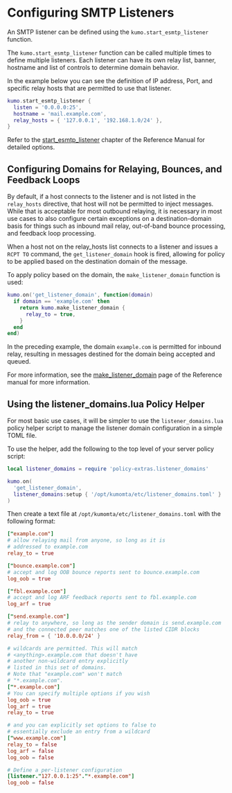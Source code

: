 # Configuring SMTP Listeners

An SMTP listener can be defined using the `kumo.start_esmtp_listener` function.

The `kumo.start_esmtp_listener` function can be called multiple times to define multiple listeners. Each listener can have its own relay list, banner, hostname and list of controls to determine domain behavior.

In the example below you can see the definition of IP address, Port, and specific relay hosts that are permitted to use that listener.

```lua
kumo.start_esmtp_listener {
  listen = '0.0.0.0:25',
  hostname = 'mail.example.com',
  relay_hosts = { '127.0.0.1', '192.168.1.0/24' },
}
```

Refer to the [start_esmtp_listener](https://docs.kumomta.com/reference/kumo/start_esmtp_listener/) chapter of the Reference Manual for detailed options.

## Configuring Domains for Relaying, Bounces, and Feedback Loops

By default, if a host connects to the listener and is not listed in the `relay_hosts` directive, that host will not be permitted to inject messages. While that is acceptable for most outbound relaying, it is necessary in most use cases to also configure certain exceptions on a destination-domain basis for things such as inbound mail relay, out-of-band bounce processing, and feedback loop processing.

When a host not on the relay_hosts list connects to a listener and issues a `RCPT TO` command, the `get_listener_domain` hook is fired, allowing for policy to be applied based on the destination domain of the message.

To apply policy based on the domain, the `make_listener_domain` function is used:

```lua
kumo.on('get_listener_domain', function(domain)
  if domain == 'example.com' then
    return kumo.make_listener_domain {
      relay_to = true,
    }
  end
end)
```

In the preceding example, the domain `example.com` is permitted for inbound relay, resulting in messages destined for the domain being accepted and queued.

For more information, see the [make_listener_domain](../../reference/kumo/make_listener_domain.md) page of the Reference manual for more information.

## Using the listener_domains.lua Policy Helper

For most basic use cases, it will be simpler to use the `listener_domains.lua` policy helper script to manage the listener domain configuration in a simple TOML file.

To use the helper, add the following to the top level of your server policy script:

```lua
local listener_domains = require 'policy-extras.listener_domains'

kumo.on(
  'get_listener_domain',
  listener_domains:setup { '/opt/kumomta/etc/listener_domains.toml' }
)
```

Then create a text file at `/opt/kumomta/etc/listener_domains.toml` with the following format:

```toml
["example.com"]
# allow relaying mail from anyone, so long as it is
# addressed to example.com
relay_to = true

["bounce.example.com"]
# accept and log OOB bounce reports sent to bounce.example.com
log_oob = true

["fbl.example.com"]
# accept and log ARF feedback reports sent to fbl.example.com
log_arf = true

["send.example.com"]
# relay to anywhere, so long as the sender domain is send.example.com
# and the connected peer matches one of the listed CIDR blocks
relay_from = { '10.0.0.0/24' }

# wildcards are permitted. This will match
# <anything>.example.com that doesn't have
# another non-wildcard entry explicitly
# listed in this set of domains.
# Note that "example.com" won't match
# "*.example.com".
["*.example.com"]
# You can specify multiple options if you wish
log_oob = true
log_arf = true
relay_to = true

# and you can explicitly set options to false to
# essentially exclude an entry from a wildcard
["www.example.com"]
relay_to = false
log_arf = false
log_oob = false

# Define a per-listener configuration
[listener."127.0.0.1:25"."*.example.com"]
log_oob = false
```